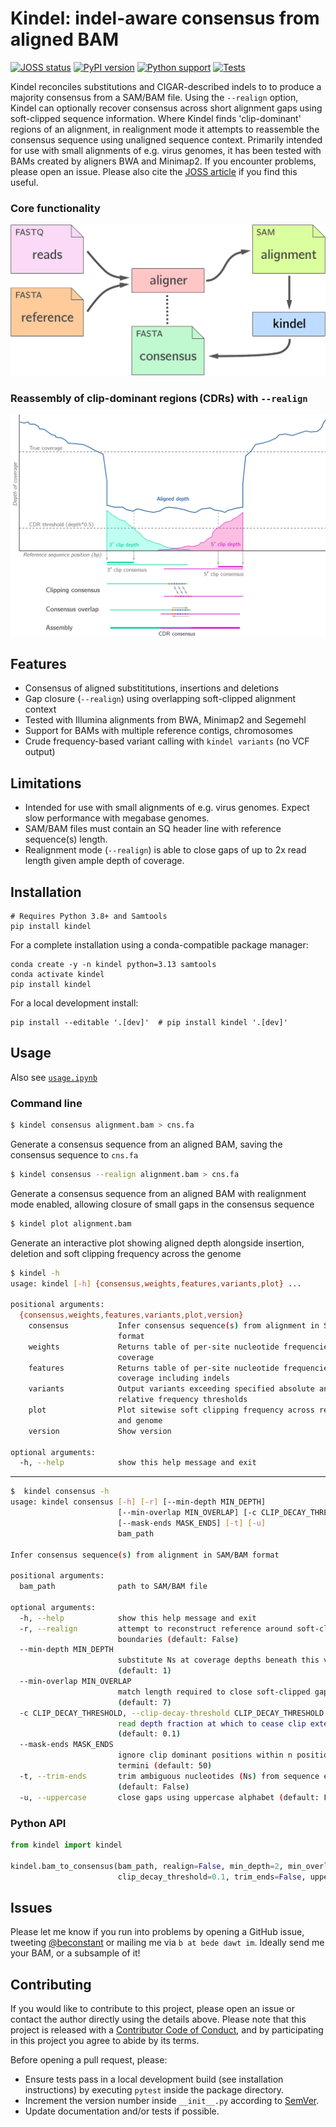 # Kindel: indel-aware consensus from aligned BAM

[![JOSS status](http://joss.theoj.org/papers/117efd1fc35bb2011311f73d3fa0b545/status.svg)](http://joss.theoj.org/papers/117efd1fc35bb2011311f73d3fa0b545) [![PyPI version](https://img.shields.io/pypi/v/kindel)](https://pypi.org/project/kindel/) [![Python support](https://img.shields.io/badge/python-3.8%20|%203.13-blue)]() [![Tests](https://github.com/bede/kindel/actions/workflows/test.yml/badge.svg)](https://github.com/bede/kindel/actions/workflows/test.yml)


Kindel reconciles substitutions and CIGAR-described indels to to produce a majority consensus from a SAM/BAM file. Using the `--realign` option, Kindel can optionally recover consensus across short alignment gaps using soft-clipped sequence information. Where Kindel finds 'clip-dominant' regions of an alignment, in realignment mode it attempts to reassemble the consensus sequence using unaligned sequence context. Primarily intended for use with small alignments of e.g. virus genomes, it has been tested with BAMs created by aligners BWA and Minimap2. If you encounter problems, please open an issue. Please also cite the [JOSS article](http://joss.theoj.org/papers/117efd1fc35bb2011311f73d3fa0b545) if you find this useful.



### Core functionality

![clip-dominant region](kindelflow.png)



### Reassembly of clip-dominant regions (CDRs) with `--realign`

![clip-dominant region](cdrs.png)


## Features

- Consensus of aligned substititutions, insertions and deletions
- Gap closure (`--realign`) using overlapping soft-clipped alignment context
- Tested with Illumina alignments from BWA, Minimap2 and Segemehl 
- Support for BAMs with multiple reference contigs, chromosomes
- Crude frequency-based variant calling with `kindel variants` (no VCF output)



## Limitations

- Intended for use with small alignments of e.g. virus genomes. Expect slow performance with megabase genomes.
- SAM/BAM files must contain an SQ header line with reference sequence(s) length.
- Realignment mode (`--realign`) is able to close gaps of up to 2x read length given ample depth of coverage.



## Installation

```shell
# Requires Python 3.8+ and Samtools
pip install kindel
```
For a complete installation using a conda-compatible package manager:

```
conda create -y -n kindel python=3.13 samtools
conda activate kindel
pip install kindel
```

For a local development install:

```
pip install --editable '.[dev]'  # pip install kindel '.[dev]'
```



## Usage

Also see [`usage.ipynb`](usage.ipynb)



### Command line

```bash
$ kindel consensus alignment.bam > cns.fa
```
Generate a consensus sequence from an aligned BAM, saving the consensus sequence to `cns.fa`



```bash
$ kindel consensus --realign alignment.bam > cns.fa
```

Generate a consensus sequence from an aligned BAM with realignment mode enabled, allowing closure of small gaps in the consensus sequence



```bash
$ kindel plot alignment.bam
```

Generate an interactive plot showing aligned depth alongside insertion, deletion and soft clipping frequency across the genome



```bash
$ kindel -h
usage: kindel [-h] {consensus,weights,features,variants,plot} ...

positional arguments:
  {consensus,weights,features,variants,plot,version}
    consensus           Infer consensus sequence(s) from alignment in SAM/BAM
                        format
    weights             Returns table of per-site nucleotide frequencies and
                        coverage
    features            Returns table of per-site nucleotide frequencies and
                        coverage including indels
    variants            Output variants exceeding specified absolute and
                        relative frequency thresholds
    plot                Plot sitewise soft clipping frequency across reference
                        and genome
    version             Show version

optional arguments:
  -h, --help            show this help message and exit

```
---
```bash
$  kindel consensus -h
usage: kindel consensus [-h] [-r] [--min-depth MIN_DEPTH]
                        [--min-overlap MIN_OVERLAP] [-c CLIP_DECAY_THRESHOLD]
                        [--mask-ends MASK_ENDS] [-t] [-u]
                        bam_path

Infer consensus sequence(s) from alignment in SAM/BAM format

positional arguments:
  bam_path              path to SAM/BAM file

optional arguments:
  -h, --help            show this help message and exit
  -r, --realign         attempt to reconstruct reference around soft-clip
                        boundaries (default: False)
  --min-depth MIN_DEPTH
                        substitute Ns at coverage depths beneath this value
                        (default: 1)
  --min-overlap MIN_OVERLAP
                        match length required to close soft-clipped gaps
                        (default: 7)
  -c CLIP_DECAY_THRESHOLD, --clip-decay-threshold CLIP_DECAY_THRESHOLD
                        read depth fraction at which to cease clip extension
                        (default: 0.1)
  --mask-ends MASK_ENDS
                        ignore clip dominant positions within n positions of
                        termini (default: 50)
  -t, --trim-ends       trim ambiguous nucleotides (Ns) from sequence ends
                        (default: False)
  -u, --uppercase       close gaps using uppercase alphabet (default: False)
```



### Python API

```python
from kindel import kindel

kindel.bam_to_consensus(bam_path, realign=False, min_depth=2, min_overlap=7,
                        clip_decay_threshold=0.1, trim_ends=False, uppercase=False)
```



## Issues

Please let me know if you run into problems by opening a GitHub issue, tweeting [@beconstant](https://twitter.com/beconstant) or mailing me via `b at bede dawt im`. Ideally send me your BAM, or a subsample of it!



## Contributing

If you would like to contribute to this project, please open an issue or contact the author directly using the details above. Please note that this project is released with a [Contributor Code of Conduct](https://github.com/statsmaths/kerasR/blob/master/CONDUCT.md), and by participating in this project you agree to abide by its terms.

Before opening a pull request, please:

- Ensure tests pass in a local development build (see installation instructions) by executing `pytest` inside the package directory.
- Increment the version number inside `__init__.py` according to [SemVer](http://semver.org/).
- Update documentation and/or tests if possible.